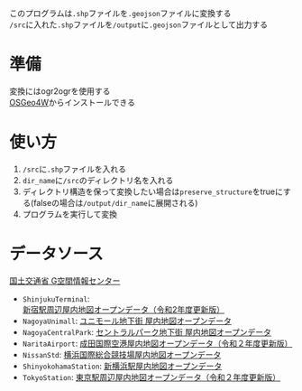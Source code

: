このプログラムは`.shp`ファイルを`.geojson`ファイルに変換する  
`/src`に入れた`.shp`ファイルを`/output`に`.geojson`ファイルとして出力する

# 準備
変換にはogr2ogrを使用する  
[OSGeo4W](https://trac.osgeo.org/osgeo4w/)からインストールできる

# 使い方
1. `/src`に`.shp`ファイルを入れる
2. `dir_name`に`/src`のディレクトリ名を入れる
3. ディレクトリ構造を保って変換したい場合は`preserve_structure`をtrueにする(falseの場合は`/output/dir_name`に展開される)
4. プログラムを実行して変換

# データソース
[国土交通省 G空間情報センター](https://www.geospatial.jp/ckan/organization/seisakutokatsu)
- `ShinjukuTerminal`: [新宿駅周辺屋内地図オープンデータ（令和2年度更新版）](https://www.geospatial.jp/ckan/dataset/mlit-indoor-shinjuku-r2)
- `NagoyaUnimall`: [ユニモール地下街 屋内地図オープンデータ](https://www.geospatial.jp/ckan/dataset/city-nagoya-indoor-unimall)
- `NagoyaCentralPark`: [セントラルパーク地下街 屋内地図オープンデータ](https://www.geospatial.jp/ckan/dataset/city-nagoya-indoor-centralpark?resource_id=f803f525-bd47-44f3-8a99-9ad1a01205f8)
- `NaritaAirport`: [成田国際空港屋内地図オープンデータ（令和２年度更新版）](https://www.geospatial.jp/ckan/dataset/mlit-indoor-narita-airport-r2)
- `NissanStd`: [横浜国際総合競技場屋内地図オープンデータ](https://www.geospatial.jp/ckan/dataset/mlit-indoor-yokohama-arena)
- `ShinyokohamaStation`: [新横浜駅屋内地図オープンデータ](https://www.geospatial.jp/ckan/dataset/mlit-indoor-shin-yokohama)
- `TokyoStation`: [東京駅周辺屋内地図オープンデータ（令和２年度更新版）](https://www.geospatial.jp/ckan/dataset/mlit-indoor-tokyo-r2)
